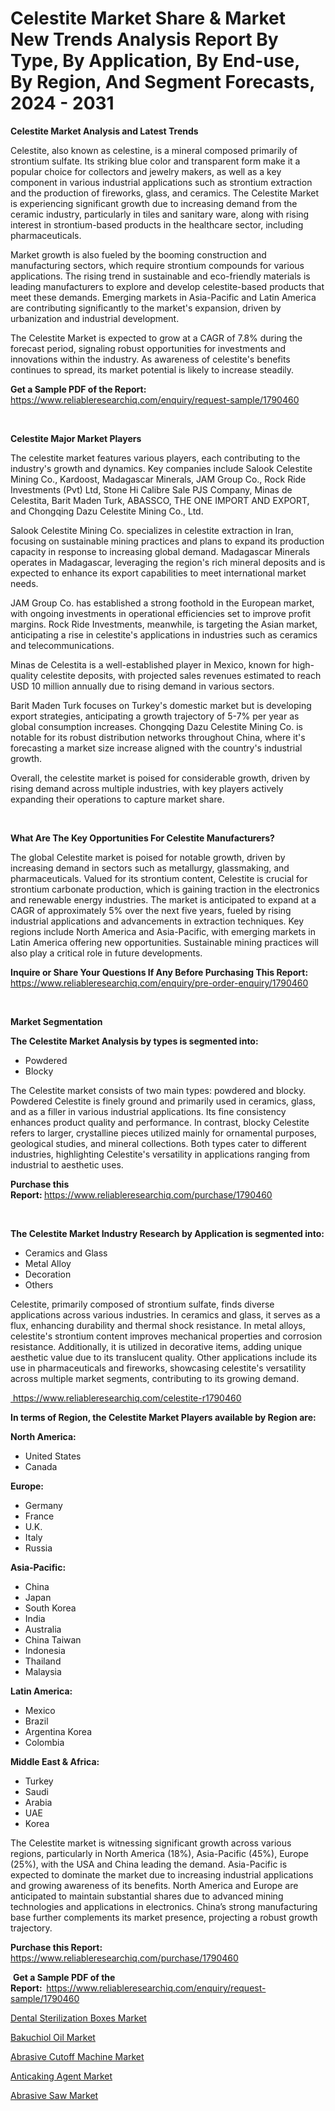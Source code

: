 <p><h1>Celestite Market Share & Market New Trends Analysis Report By Type, By Application, By End-use, By Region, And Segment Forecasts, 2024 - 2031</h1></p><p><strong>Celestite Market Analysis and Latest Trends</strong></p>
<p><p>Celestite, also known as celestine, is a mineral composed primarily of strontium sulfate. Its striking blue color and transparent form make it a popular choice for collectors and jewelry makers, as well as a key component in various industrial applications such as strontium extraction and the production of fireworks, glass, and ceramics. The Celestite Market is experiencing significant growth due to increasing demand from the ceramic industry, particularly in tiles and sanitary ware, along with rising interest in strontium-based products in the healthcare sector, including pharmaceuticals.</p><p>Market growth is also fueled by the booming construction and manufacturing sectors, which require strontium compounds for various applications. The rising trend in sustainable and eco-friendly materials is leading manufacturers to explore and develop celestite-based products that meet these demands. Emerging markets in Asia-Pacific and Latin America are contributing significantly to the market's expansion, driven by urbanization and industrial development.</p><p>The Celestite Market is expected to grow at a CAGR of 7.8% during the forecast period, signaling robust opportunities for investments and innovations within the industry. As awareness of celestite's benefits continues to spread, its market potential is likely to increase steadily.</p></p>
<p><strong>Get a Sample PDF of the Report:&nbsp;</strong> <a href="https://www.reliableresearchiq.com/enquiry/request-sample/1790460?utm_campaign=1106&utm_medium=2&utm_source=Github&utm_content=ia&utm_term=11112024&utm_id=celestite">https://www.reliableresearchiq.com/enquiry/request-sample/1790460</a></p>
<p>&nbsp;</p>
<p><strong>Celestite Major Market Players</strong></p>
<p><p>The celestite market features various players, each contributing to the industry's growth and dynamics. Key companies include Salook Celestite Mining Co., Kardoost, Madagascar Minerals, JAM Group Co., Rock Ride Investments (Pvt) Ltd, Stone Hi Calibre Sale PJS Company, Minas de Celestita, Barit Maden Turk, ABASSCO, THE ONE IMPORT AND EXPORT, and Chongqing Dazu Celestite Mining Co., Ltd.</p><p>Salook Celestite Mining Co. specializes in celestite extraction in Iran, focusing on sustainable mining practices and plans to expand its production capacity in response to increasing global demand. Madagascar Minerals operates in Madagascar, leveraging the region's rich mineral deposits and is expected to enhance its export capabilities to meet international market needs.</p><p>JAM Group Co. has established a strong foothold in the European market, with ongoing investments in operational efficiencies set to improve profit margins. Rock Ride Investments, meanwhile, is targeting the Asian market, anticipating a rise in celestite's applications in industries such as ceramics and telecommunications.</p><p>Minas de Celestita is a well-established player in Mexico, known for high-quality celestite deposits, with projected sales revenues estimated to reach USD 10 million annually due to rising demand in various sectors. </p><p>Barit Maden Turk focuses on Turkey's domestic market but is developing export strategies, anticipating a growth trajectory of 5-7% per year as global consumption increases. Chongqing Dazu Celestite Mining Co. is notable for its robust distribution networks throughout China, where it's forecasting a market size increase aligned with the country's industrial growth.</p><p>Overall, the celestite market is poised for considerable growth, driven by rising demand across multiple industries, with key players actively expanding their operations to capture market share.</p></p>
<p>&nbsp;</p>
<p><strong>What Are The Key Opportunities For Celestite Manufacturers?</strong></p>
<p><p>The global Celestite market is poised for notable growth, driven by increasing demand in sectors such as metallurgy, glassmaking, and pharmaceuticals. Valued for its strontium content, Celestite is crucial for strontium carbonate production, which is gaining traction in the electronics and renewable energy industries. The market is anticipated to expand at a CAGR of approximately 5% over the next five years, fueled by rising industrial applications and advancements in extraction techniques. Key regions include North America and Asia-Pacific, with emerging markets in Latin America offering new opportunities. Sustainable mining practices will also play a critical role in future developments.</p></p>
<p><strong>Inquire or Share Your Questions If Any Before Purchasing This Report:</strong> <a href="https://www.reliableresearchiq.com/enquiry/pre-order-enquiry/1790460?utm_campaign=1106&utm_medium=2&utm_source=Github&utm_content=ia&utm_term=11112024&utm_id=celestite">https://www.reliableresearchiq.com/enquiry/pre-order-enquiry/1790460</a></p>
<p>&nbsp;</p>
<p><strong>Market Segmentation</strong></p>
<p><strong>The Celestite Market Analysis by types is segmented into:</strong></p>
<p><ul><li>Powdered</li><li>Blocky</li></ul></p>
<p><p>The Celestite market consists of two main types: powdered and blocky. Powdered Celestite is finely ground and primarily used in ceramics, glass, and as a filler in various industrial applications. Its fine consistency enhances product quality and performance. In contrast, blocky Celestite refers to larger, crystalline pieces utilized mainly for ornamental purposes, geological studies, and mineral collections. Both types cater to different industries, highlighting Celestite's versatility in applications ranging from industrial to aesthetic uses.</p></p>
<p><strong>Purchase this Report:&nbsp;</strong><a href="https://www.reliableresearchiq.com/purchase/1790460?utm_campaign=1106&utm_medium=2&utm_source=Github&utm_content=ia&utm_term=11112024&utm_id=celestite">https://www.reliableresearchiq.com/purchase/1790460</a></p>
<p>&nbsp;</p>
<p><strong>The Celestite Market Industry Research by Application is segmented into:</strong></p>
<p><ul><li>Ceramics and Glass</li><li>Metal Alloy</li><li>Decoration</li><li>Others</li></ul></p>
<p><p>Celestite, primarily composed of strontium sulfate, finds diverse applications across various industries. In ceramics and glass, it serves as a flux, enhancing durability and thermal shock resistance. In metal alloys, celestite's strontium content improves mechanical properties and corrosion resistance. Additionally, it is utilized in decorative items, adding unique aesthetic value due to its translucent quality. Other applications include its use in pharmaceuticals and fireworks, showcasing celestite's versatility across multiple market segments, contributing to its growing demand.</p></p>
<p><a href="https://www.reliableresearchiq.com/celestite-r1790460?utm_campaign=1106&utm_medium=2&utm_source=Github&utm_content=ia&utm_term=11112024&utm_id=celestite">&nbsp;https://www.reliableresearchiq.com/celestite-r1790460</a></p>
<p><strong>In terms of Region, the Celestite Market Players available by Region are:</strong></p>
<p>
    <p> <strong> North America: </strong>
        <ul>
            <li>United States</li>
            <li>Canada</li>
        </ul>
        </p> 
    <p> <strong> Europe: </strong>
        <ul>
            <li>Germany</li>
            <li>France</li>
            <li>U.K.</li>
            <li>Italy</li>
            <li>Russia</li>
        </ul>
        </p> 
    <p> <strong> Asia-Pacific: </strong>
        <ul>
            <li>China</li>
            <li>Japan</li>
            <li>South Korea</li>
            <li>India</li>
            <li>Australia</li>
            <li>China Taiwan</li>
            <li>Indonesia</li>
            <li>Thailand</li>
            <li>Malaysia</li>
        </ul>
        </p> 
    <p> <strong> Latin America: </strong>
        <ul>
            <li>Mexico</li>
            <li>Brazil</li>
            <li>Argentina Korea</li>
            <li>Colombia</li>
        </ul>
        </p> 
    <p> <strong> Middle East & Africa: </strong>
        <ul>
            <li>Turkey</li>
            <li>Saudi</li>
            <li>Arabia</li>
            <li>UAE</li>
            <li>Korea</li>
        </ul>
    </p>
    </p>
<p><p>The Celestite market is witnessing significant growth across various regions, particularly in North America (18%), Asia-Pacific (45%), Europe (25%), with the USA and China leading the demand. Asia-Pacific is expected to dominate the market due to increasing industrial applications and growing awareness of its benefits. North America and Europe are anticipated to maintain substantial shares due to advanced mining technologies and applications in electronics. China’s strong manufacturing base further complements its market presence, projecting a robust growth trajectory.</p></p>
<p><strong>Purchase this Report: </strong><a href="https://www.reliableresearchiq.com/purchase/1790460?utm_campaign=1106&utm_medium=2&utm_source=Github&utm_content=ia&utm_term=11112024&utm_id=celestite">https://www.reliableresearchiq.com/purchase/1790460</a></p>
<p>&nbsp;<strong>Get a Sample PDF of the Report:&nbsp;&nbsp;</strong><a href="https://www.reliableresearchiq.com/enquiry/request-sample/1790460?utm_campaign=1106&utm_medium=2&utm_source=Github&utm_content=ia&utm_term=11112024&utm_id=celestite">https://www.reliableresearchiq.com/enquiry/request-sample/1790460</a></p>
<p><strong></strong></p>
<p><p><a href="https://issuu.com/reportprime-2/docs/dental-sterilization-boxes-market-s_3b72470eb1f464?utm_campaign=1106&utm_medium=2&utm_source=Github&utm_content=ia&utm_term=11112024&utm_id=celestite">Dental Sterilization Boxes Market</a></p><p><a href="https://github.com/hentonwytandusyl0/Market-Research-Report-List-1/blob/main/bakuchiol-oil-market.md?utm_campaign=1106&utm_medium=2&utm_source=Github&utm_content=ia&utm_term=11112024&utm_id=celestite">Bakuchiol Oil Market</a></p><p><a href="https://www.linkedin.com/pulse/abrasive-cutoff-machine-market-size-growth-trends-statistics-q8anf?utm_campaign=1106&utm_medium=2&utm_source=Github&utm_content=ia&utm_term=11112024&utm_id=celestite">Abrasive Cutoff Machine Market</a></p><p><a href="https://github.com/fratgqppizur/Market-Research-Report-List-1/blob/main/anticaking-agent-market.md?utm_campaign=1106&utm_medium=2&utm_source=Github&utm_content=ia&utm_term=11112024&utm_id=celestite">Anticaking Agent Market</a></p><p><a href="https://www.linkedin.com/pulse/abrasive-saw-market-research-report-2024-2031-see-market-21bbf?utm_campaign=1106&utm_medium=2&utm_source=Github&utm_content=ia&utm_term=11112024&utm_id=celestite">Abrasive Saw Market</a></p></p>